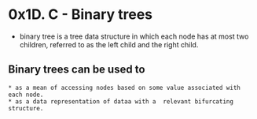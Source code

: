 # 0x1D. C - Binary trees

* binary tree is a tree data structure in which each node has at most two children, referred to as the left child and the right child.

## Binary trees can be used to
```
* as a mean of accessing nodes based on some value associated with each node.
* as a data representation of dataa with a  relevant bifurcating structure.
```

